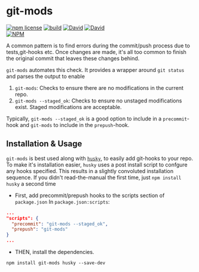 # git-mods
<!-- badge -->
[![npm license](https://img.shields.io/npm/l/git-mods.svg)](https://www.npmjs.com/package/git-mods)
[![build](https://github.com/sramam/git-mods/actions/workflows/.action_ci.yml/badge.svg)](https://github.com/sramam/git-mods/actions/workflows/.action_ci.yml)
[![David](https://david-dm.org/sramam/git-mods/status.svg)](https://david-dm.org/sramam/git-mods)
[![David](https://david-dm.org/sramam/git-mods/dev-status.svg)](https://david-dm.org/sramam/git-mods?type=dev)
<br/>
[![NPM](https://nodei.co/npm/git-mods.png?downloads=true&downloadRank=true&stars=true)](https://nodei.co/npm/git-mods/)
<!-- endbadge -->

A common pattern is to find errors during the commit/push process due to tests,git-hooks etc. Once changes are made, it's all too common to finish the original commit that leaves these changes behind.

`git-mods` automates this check. It provides a wrapper around `git status` and parses the output to enable

1. `git-mods`: Checks to ensure there are no modifications in the current repo.
2. `git-mods --staged_ok`: Checks to ensure no unstaged modifications exist. Staged modifications are acceptable.

Typically, `git-mods --staged_ok` is a good option to include in a `precommit`-hook  and `git-mods` to include in the `prepush`-hook.

## Installation & Usage

`git-mods` is best used along with [`husky`](https://www.npmjs.com/package/husky), to easily add git-hooks to your repo.
To make it's installation easier, `husky` uses a post install script to confgure any hooks specified. This results in a
slightly convoluted installation sequence. If you didn't read-the-manual the first time, just `npm install husky` a second time

- First, add precommit/prepush hooks to the scripts section of `package.json`
In `package.json:scripts`:
```json
...
"scripts": {
  "precommit": "git-mods --staged_ok",
  "prepush": "git-mods"
}
...
```
- THEN, install the dependencies.

```
npm install git-mods husky --save-dev
```

